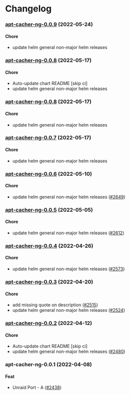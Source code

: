 # Changelog<br>


<a name="apt-cacher-ng-0.0.9"></a>
### [apt-cacher-ng-0.0.9](https://github.com/truecharts/apps/compare/apt-cacher-ng-0.0.8...apt-cacher-ng-0.0.9) (2022-05-24)

#### Chore

* update helm general non-major helm releases



<a name="apt-cacher-ng-0.0.8"></a>
### [apt-cacher-ng-0.0.8](https://github.com/truecharts/apps/compare/apt-cacher-ng-0.0.7...apt-cacher-ng-0.0.8) (2022-05-17)

#### Chore

* Auto-update chart README [skip ci]
* update helm general non-major helm releases



<a name="apt-cacher-ng-0.0.8"></a>
### [apt-cacher-ng-0.0.8](https://github.com/truecharts/apps/compare/apt-cacher-ng-0.0.7...apt-cacher-ng-0.0.8) (2022-05-17)

#### Chore

* update helm general non-major helm releases



<a name="apt-cacher-ng-0.0.7"></a>
### [apt-cacher-ng-0.0.7](https://github.com/truecharts/apps/compare/apt-cacher-ng-0.0.6...apt-cacher-ng-0.0.7) (2022-05-17)

#### Chore

* update helm general non-major helm releases



<a name="apt-cacher-ng-0.0.6"></a>
### [apt-cacher-ng-0.0.6](https://github.com/truecharts/apps/compare/apt-cacher-ng-0.0.5...apt-cacher-ng-0.0.6) (2022-05-10)

#### Chore

* update helm general non-major helm releases ([#2649](https://github.com/truecharts/apps/issues/2649))



<a name="apt-cacher-ng-0.0.5"></a>
### [apt-cacher-ng-0.0.5](https://github.com/truecharts/apps/compare/apt-cacher-ng-0.0.4...apt-cacher-ng-0.0.5) (2022-05-05)

#### Chore

* update helm general non-major helm releases ([#2612](https://github.com/truecharts/apps/issues/2612))



<a name="apt-cacher-ng-0.0.4"></a>
### [apt-cacher-ng-0.0.4](https://github.com/truecharts/apps/compare/apt-cacher-ng-0.0.3...apt-cacher-ng-0.0.4) (2022-04-26)

#### Chore

* update helm general non-major helm releases ([#2573](https://github.com/truecharts/apps/issues/2573))



<a name="apt-cacher-ng-0.0.3"></a>
### [apt-cacher-ng-0.0.3](https://github.com/truecharts/apps/compare/apt-cacher-ng-0.0.2...apt-cacher-ng-0.0.3) (2022-04-20)

#### Chore

* add missing quote on description ([#2515](https://github.com/truecharts/apps/issues/2515))
* update helm general non-major helm releases ([#2524](https://github.com/truecharts/apps/issues/2524))



<a name="apt-cacher-ng-0.0.2"></a>
### [apt-cacher-ng-0.0.2](https://github.com/truecharts/apps/compare/apt-cacher-ng-0.0.1...apt-cacher-ng-0.0.2) (2022-04-12)

#### Chore

* Auto-update chart README [skip ci]
* update helm general non-major helm releases ([#2480](https://github.com/truecharts/apps/issues/2480))



<a name="apt-cacher-ng-0.0.1"></a>
### apt-cacher-ng-0.0.1 (2022-04-08)

#### Feat

* Unraid Port - A ([#2438](https://github.com/truecharts/apps/issues/2438))
